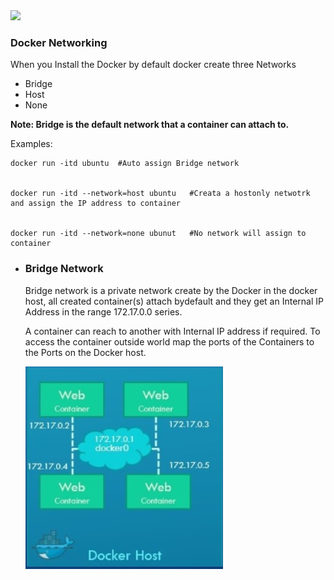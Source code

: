<img src="images/c4logo.png">

### Docker Networking
When you Install the Docker by default docker create three Networks
- Bridge
- Host
- None

**Note: Bridge is the default network that a container can attach to.**

Examples:
```
docker run -itd ubuntu  #Auto assign Bridge network


docker run -itd --network=host ubuntu   #Creata a hostonly netwotrk and assign the IP address to container


docker run -itd --network=none ubunut   #No network will assign to container

```

- ### Bridge Network
  Bridge network is a private network create by the Docker in the docker host, all created container(s) attach bydefault and they get an Internal IP Address in the range 172.17.0.0 series.

  A container can reach to another with Internal IP address if required. To access the container outside world map the ports of the Containers to the Ports on the Docker host.

  <img src="images/bridge-network.jpg"> 



